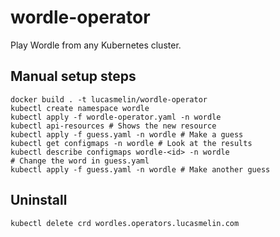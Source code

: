 # wordle-operator

Play Wordle from any Kubernetes cluster.

## Manual setup steps

```
docker build . -t lucasmelin/wordle-operator
kubectl create namespace wordle
kubectl apply -f wordle-operator.yaml -n wordle
kubectl api-resources # Shows the new resource
kubectl apply -f guess.yaml -n wordle # Make a guess
kubectl get configmaps -n wordle # Look at the results
kubectl describe configmaps wordle-<id> -n wordle
# Change the word in guess.yaml
kubectl apply -f guess.yaml -n wordle # Make another guess
```

## Uninstall
```bash
kubectl delete crd wordles.operators.lucasmelin.com